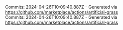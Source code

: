 Commits: 2024-04-26T10:09:40.887Z - Generated via https://github.com/marketplace/actions/artificial-grass
<br>
Commits: 2024-04-26T10:09:40.887Z - Generated via https://github.com/marketplace/actions/artificial-grass
<br>
